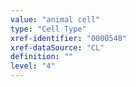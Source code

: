 ```yaml
---
value: "animal cell"
type: "Cell Type"
xref-identifier: "0000548"
xref-dataSource: "CL"
definition: ""
level: "4"
---
```

